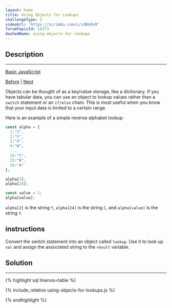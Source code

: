 ```yaml
---
layout: home
title: Using Objects for Lookups
challengeType: 1
videoUrl: 'https://scrimba.com/c/cdBk8sM'
forumTopicId: 18373
dashedName: using-objects-for-lookups
---
```


<div class="row">
<div class="columnStmt" markdown="1">

## Description
------

[Basic JavaScript](./README.md) 

[Before](./delete-properties-from-a-javascript-object.md)  | [Next](./testing-objects-for-properties.md) 

Objects can be thought of as a key/value storage, like a dictionary. If you have tabular data, you can use an object to lookup values rather than a `switch` statement or an `if/else` chain. This is most useful when you know that your input data is limited to a certain range.

Here is an example of a simple reverse alphabet lookup:

```js
const alpha = {
  1:"Z",
  2:"Y",
  3:"X",
  4:"W",
  ...
  24:"C",
  25:"B",
  26:"A"
};

alpha[2];
alpha[24];

const value = 2;
alpha[value];
```

`alpha[2]` is the string `Y`, `alpha[24]` is the string `C`, and `alpha[value]` is the string `Y`.

##  instructions 

Convert the switch statement into an object called `lookup`. Use it to look up `val` and assign the associated string to the `result` variable.

</div>
<div class="columnSol" markdown="1">

## Solution
------

{% highlight sql linenos=table %}

{% include_relative using-objects-for-lookups.js %}

{% endhighlight %}

</div>
</div>

